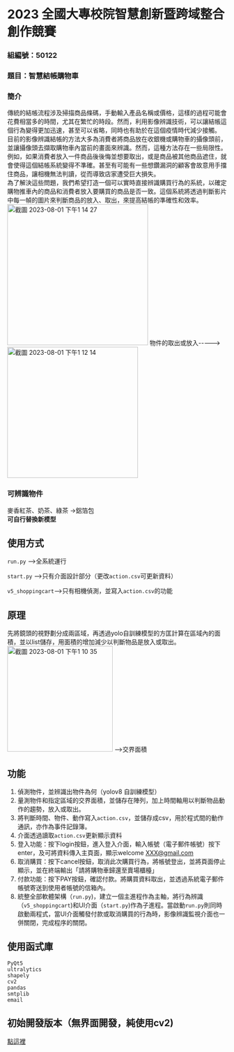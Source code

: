 # 2023 全國大專校院智慧創新暨跨域整合創作競賽
### 組編號：50122  
### 題目：智慧結帳購物車  
### 簡介
傳統的結帳流程涉及掃描商品條碼，手動輸入產品名稱或價格，這樣的過程可能會花費相當多的時間，尤其在繁忙的時段。然而，利用影像辨識技術，可以讓結帳這個行為變得更加迅速，甚至可以省略，同時也有助於在這個疫情時代減少接觸。  
目前的影像辨識結帳的方法大多為消費者將商品放在收銀機或購物車的攝像頭前，並讓攝像頭去擷取購物車內當前的畫面來辨識。然而，這種方法存在一些局限性。例如，如果消費者放入一件商品後後悔並想要取出，或是商品被其他商品遮住，就會使得這個結帳系統變得不準確。甚至有可能有一些想鑽漏洞的顧客會故意用手擋住商品，讓相機無法判讀，從而導致店家遭受巨大損失。  
為了解決這些問題，我們希望打造一個可以實時直接辨識購買行為的系統，以確定購物推車內的商品和消費者放入要購買的商品是否一致。這個系統將透過判斷影片中每一幀的圖片來判斷商品的放入、取出，來提高結帳的準確性和效率。   
<img width="323" alt="截圖 2023-08-01 下午1 14 27" src="https://github.com/109810022/2023_innovatated_race/assets/100888502/c912f9cd-b25b-4df9-85f1-a1831b7d7c61"> 物件的取出或放入----->
<img width="300" alt="截圖 2023-08-01 下午1 12 14" src="https://github.com/109810022/2023_innovatated_race/assets/100888502/c09f407f-3bfd-4928-83fc-96b418ae38d2">


### 可辨識物件
麥香紅茶、奶茶、綠茶 ->鋁箔包  
**可自行替換新模型**
## 使用方式
```run.py``` -->全系統運行  
  
```start.py``` -->只有介面設計部分（更改```action.csv```可更新資料）  
  
```v5_shoppingcart```-->只有相機偵測，並寫入```action.csv```的功能  

## 原理
先將鏡頭的視野劃分成兩區域，再透過yolo自訓練模型的方匡計算在區域內的面積，並以list儲存，用面積的增加減少以判斷物品是放入或取出。  
<img width="242" alt="截圖 2023-08-01 下午1 10 35" src="https://github.com/109810022/2023_innovatated_race/assets/100888502/7b06d75f-a90d-46ba-8981-cb40f50c1643"> -->交界面積
## 功能
1. 偵測物件，並辨識出物件為何（yolov8 自訓練模型）
2. 量測物件和指定區域的交界面積，並儲存在陣列，加上時間軸用以判斷物品動作的趨勢，放入或取出。
3. 將判斷時間、物件、動作寫入```action.csv```，並儲存成csv，用於程式間的動作通訊，亦作為事件記錄簿。
4. 介面透過讀取```action.csv```更新顯示資料
5. 登入功能：按下login按鈕，進入登入介面，輸入帳號（電子郵件帳號）按下enter，及可將資料傳入主頁面，顯示welcome XXX@gmail.com
6. 取消購買：按下cancel按鈕，取消此次購買行為，將帳號登出，並將頁面停止顯示，並在終端輸出「請將購物車歸還至賣場櫃檯」
7. 付款功能：按下PAY按鈕，確認付款。將購買資料取出，並透過系統電子郵件帳號寄送到使用者帳號的信箱內。
8. 統整全部軟體架構（```run.py```)，建立一個主進程作為主軸，將行為辨識（```v5_shoppingcart```)和UI介面（```start.py```)作為子進程。當啟動```run.py```則同時啟動兩程式，當UI介面觸發付款或取消購買的行為時，影像辨識監視介面也一併關閉，完成程序的關閉。
## 使用函式庫
```
PyQt5  
ultralytics  
shapely
cv2  
pandas
smtplib
email
```
## 初始開發版本（無界面開發，純使用cv2)
[點這裡](https://github.com/109810022/AI_ntut)







